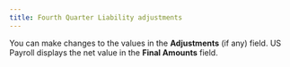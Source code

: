 ```yaml
---
title: Fourth Quarter Liability adjustments
---
```



You can make changes to the values in the **Adjustments** (if any) field. US Payroll displays the net value in the **Final Amounts** field.
